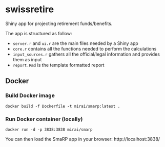# swissretire
Shiny app for projecting retirement funds/benefits.

The app is structured as follow:

- `server.r` and `ui.r` are the main files needed by a Shiny app
- `core.r` contains all the functions needed to perform the calculations
- `input_sources.r` gathers all the official/legal information and provides them as input
- `report.Rmd` is the template formatted report

## Docker

### Build Docker image

```
docker build -f Dockerfile -t mirai/smarp:latest .
```

### Run Docker container (locally)

```
docker run -d -p 3838:3838 mirai/smarp
```

You can then load the SmaRP app in your browser:
http://localhost:3838/
